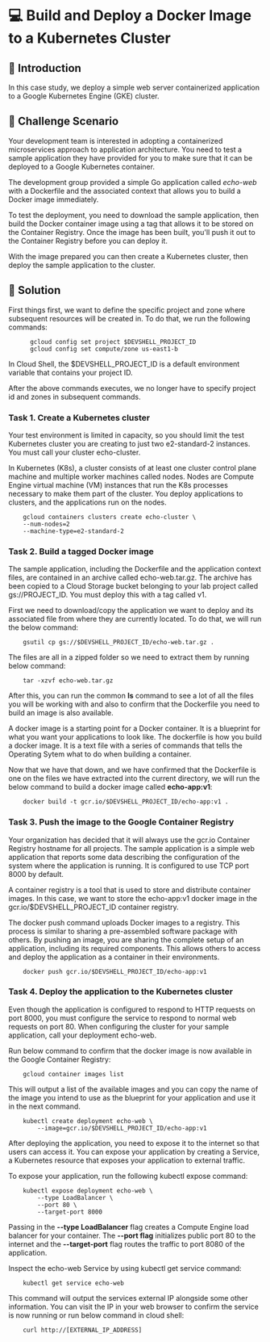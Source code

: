 # 💻 Build and Deploy a Docker Image to a Kubernetes Cluster

## 📑 Introduction
In this case study, we deploy a simple web server containerized application to a Google Kubernetes Engine (GKE) cluster.

## 📃 Challenge Scenario

Your development team is interested in adopting a containerized microservices approach to application architecture. 
You need to test a sample application they have provided for you to make sure that it can be 
deployed to a Google Kubernetes container. 

The development group provided a simple Go application called *echo-web* with a Dockerfile and the associated context that allows you to build a Docker image immediately.

To test the deployment, you need to download the sample application, then build the Docker container image using a tag that allows it to be stored on the Container Registry. 
Once the image has been built, you'll push it out to the Container Registry before you can deploy it.

With the image prepared you can then create a Kubernetes cluster, then deploy the sample application to the cluster.

## 🎯 Solution
First things first, we want to define the specific project and zone where subsequent resources will be created in. To do that, we run the following commands:

          gcloud config set project $DEVSHELL_PROJECT_ID
          gcloud config set compute/zone us-east1-b

In Cloud Shell, the $DEVSHELL_PROJECT_ID is a default environment variable that contains your project ID.

After the above commands executes, we no longer have to specify project id and zones in subsequent commands.

### Task 1. Create a Kubernetes cluster
Your test environment is limited in capacity, so you should limit the test Kubernetes cluster you are creating to just two e2-standard-2 instances. You must call your cluster echo-cluster.

In Kubernetes (K8s), a cluster consists of at least one cluster control plane machine and multiple worker machines called nodes. Nodes are Compute Engine virtual machine (VM) instances that run the K8s processes necessary to make them part of the cluster. You deploy applications to clusters, and the applications run on the nodes.

        gcloud containers clusters create echo-cluster \
        --num-nodes=2
        --machine-type=e2-standard-2

### Task 2. Build a tagged Docker image
The sample application, including the Dockerfile and the application context files, are contained in an archive called echo-web.tar.gz. The archive has been copied to a Cloud Storage bucket belonging to your lab project called gs://PROJECT_ID. You must deploy this with a tag called v1.

First we need to download/copy the application we want to deploy and its associated file from where they are currently located. To do that, we will run the below command:

        gsutil cp gs://$DEVSHELL_PROJECT_ID/echo-web.tar.gz .

The files are all in a zipped folder so we need to extract them by running below command:

        tar -xzvf echo-web.tar.gz

After this, you can run the common **ls** command to see a lot of all the files you will be working with and also to confirm that the Dockerfile you need to build an image is also available.

A docker image is a starting point for a Docker container. It is a blueprint for what you want your applications to look like. The dockerfile is how you build a docker image. It is a text file with a series of commands that tells the Operating Sytem what to do when building a container.

Now that we have that down, and we have confirmed that the Dockerfile is one on the files we have extracted into the current directory, we will run the below command to build a docker image called **echo-app:v1**:

        docker build -t gcr.io/$DEVSHELL_PROJECT_ID/echo-app:v1 .

### Task 3. Push the image to the Google Container Registry
Your organization has decided that it will always use the gcr.io Container Registry hostname for all projects. The sample application is a simple web application that reports some data describing the configuration of the system where the application is running. It is configured to use TCP port 8000 by default.

A container registry is a tool that is used to store and distribute container images. In this case, we want to store the echo-app:v1 docker image in the gcr.io/$DEVSHELL_PROJECT_ID container registry.

The docker push command uploads Docker images to a registry. This process is similar to sharing a pre-assembled software package with others. By pushing an image, you are sharing the complete setup of an application, including its required components. This allows others to access and deploy the application as a container in their environments. 

        docker push gcr.io/$DEVSHELL_PROJECT_ID/echo-app:v1

### Task 4. Deploy the application to the Kubernetes cluster
Even though the application is configured to respond to HTTP requests on port 8000, you must configure the service to respond to normal web requests on port 80. When configuring the cluster for your sample application, call your deployment echo-web.

Run below command to confirm that the docker image is now available in the Google Container Registry:

        gcloud container images list

This will output a list of the available images and you can copy the name of the image you intend to use as the blueprint for your application and use it in the next command.

        kubectl create deployment echo-web \
            --image=gcr.io/$DEVSHELL_PROJECT_ID/echo-app:v1

After deploying the application, you need to expose it to the internet so that users can access it. You can expose your application by creating a Service, a Kubernetes resource that exposes your application to external traffic.

To expose your application, run the following kubectl expose command:

        kubectl expose deployment echo-web \
            --type LoadBalancer \
            --port 80 \
            --target-port 8000

Passing in the **--type LoadBalancer** flag creates a Compute Engine load balancer for your container. The **--port flag** initializes public port 80 to the internet and the **--target-port** flag routes the traffic to port 8080 of the application.

Inspect the echo-web Service by using kubectl get service command:
      
        kubectl get service echo-web

This command will output the services external IP alongside some other information. You can visit the IP in your web browser to confirm the service is now running or run below command in cloud shell:

        curl http://[EXTERNAL_IP_ADDRESS]
